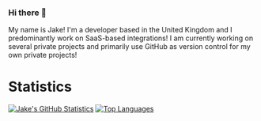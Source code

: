### Hi there 👋

My name is Jake! I'm a developer based in the United Kingdom and I predominantly work on SaaS-based integrations! I am currently working on several private projects and primarily use GitHub as version control for my own private projects!

# Statistics
[![Jake's GitHub Statistics](https://github-readme-stats.vercel.app/api?username=qutosdev)](https://github.com/qutosdev/github-readme-stats)
[![Top Languages](https://github-readme-stats.vercel.app/api/top-langs/?username=qutosdev&layout=donut)](https://github.com/qutosdev/github-readme-stats)


<!--
**qutosdev/qutosdev** is a ✨ _special_ ✨ repository because its `README.md` (this file) appears on your GitHub profile.

Here are some ideas to get you started:

- 🔭 I’m currently working on ...
- 🌱 I’m currently learning ...
- 👯 I’m looking to collaborate on ...
- 🤔 I’m looking for help with ...
- 💬 Ask me about ...
- 📫 How to reach me: ...
- 😄 Pronouns: ...
- ⚡ Fun fact: ...
-->
